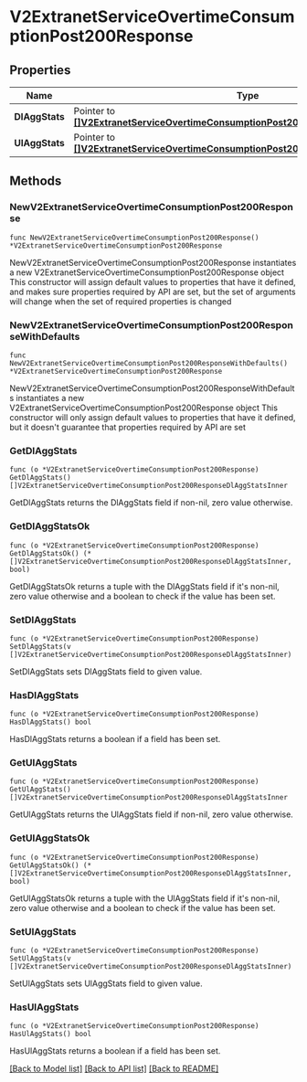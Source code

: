 # V2ExtranetServiceOvertimeConsumptionPost200Response

## Properties

Name | Type | Description | Notes
------------ | ------------- | ------------- | -------------
**DlAggStats** | Pointer to [**[]V2ExtranetServiceOvertimeConsumptionPost200ResponseDlAggStatsInner**](V2ExtranetServiceOvertimeConsumptionPost200ResponseDlAggStatsInner.md) |  | [optional] 
**UlAggStats** | Pointer to [**[]V2ExtranetServiceOvertimeConsumptionPost200ResponseDlAggStatsInner**](V2ExtranetServiceOvertimeConsumptionPost200ResponseDlAggStatsInner.md) |  | [optional] 

## Methods

### NewV2ExtranetServiceOvertimeConsumptionPost200Response

`func NewV2ExtranetServiceOvertimeConsumptionPost200Response() *V2ExtranetServiceOvertimeConsumptionPost200Response`

NewV2ExtranetServiceOvertimeConsumptionPost200Response instantiates a new V2ExtranetServiceOvertimeConsumptionPost200Response object
This constructor will assign default values to properties that have it defined,
and makes sure properties required by API are set, but the set of arguments
will change when the set of required properties is changed

### NewV2ExtranetServiceOvertimeConsumptionPost200ResponseWithDefaults

`func NewV2ExtranetServiceOvertimeConsumptionPost200ResponseWithDefaults() *V2ExtranetServiceOvertimeConsumptionPost200Response`

NewV2ExtranetServiceOvertimeConsumptionPost200ResponseWithDefaults instantiates a new V2ExtranetServiceOvertimeConsumptionPost200Response object
This constructor will only assign default values to properties that have it defined,
but it doesn't guarantee that properties required by API are set

### GetDlAggStats

`func (o *V2ExtranetServiceOvertimeConsumptionPost200Response) GetDlAggStats() []V2ExtranetServiceOvertimeConsumptionPost200ResponseDlAggStatsInner`

GetDlAggStats returns the DlAggStats field if non-nil, zero value otherwise.

### GetDlAggStatsOk

`func (o *V2ExtranetServiceOvertimeConsumptionPost200Response) GetDlAggStatsOk() (*[]V2ExtranetServiceOvertimeConsumptionPost200ResponseDlAggStatsInner, bool)`

GetDlAggStatsOk returns a tuple with the DlAggStats field if it's non-nil, zero value otherwise
and a boolean to check if the value has been set.

### SetDlAggStats

`func (o *V2ExtranetServiceOvertimeConsumptionPost200Response) SetDlAggStats(v []V2ExtranetServiceOvertimeConsumptionPost200ResponseDlAggStatsInner)`

SetDlAggStats sets DlAggStats field to given value.

### HasDlAggStats

`func (o *V2ExtranetServiceOvertimeConsumptionPost200Response) HasDlAggStats() bool`

HasDlAggStats returns a boolean if a field has been set.

### GetUlAggStats

`func (o *V2ExtranetServiceOvertimeConsumptionPost200Response) GetUlAggStats() []V2ExtranetServiceOvertimeConsumptionPost200ResponseDlAggStatsInner`

GetUlAggStats returns the UlAggStats field if non-nil, zero value otherwise.

### GetUlAggStatsOk

`func (o *V2ExtranetServiceOvertimeConsumptionPost200Response) GetUlAggStatsOk() (*[]V2ExtranetServiceOvertimeConsumptionPost200ResponseDlAggStatsInner, bool)`

GetUlAggStatsOk returns a tuple with the UlAggStats field if it's non-nil, zero value otherwise
and a boolean to check if the value has been set.

### SetUlAggStats

`func (o *V2ExtranetServiceOvertimeConsumptionPost200Response) SetUlAggStats(v []V2ExtranetServiceOvertimeConsumptionPost200ResponseDlAggStatsInner)`

SetUlAggStats sets UlAggStats field to given value.

### HasUlAggStats

`func (o *V2ExtranetServiceOvertimeConsumptionPost200Response) HasUlAggStats() bool`

HasUlAggStats returns a boolean if a field has been set.


[[Back to Model list]](../README.md#documentation-for-models) [[Back to API list]](../README.md#documentation-for-api-endpoints) [[Back to README]](../README.md)


